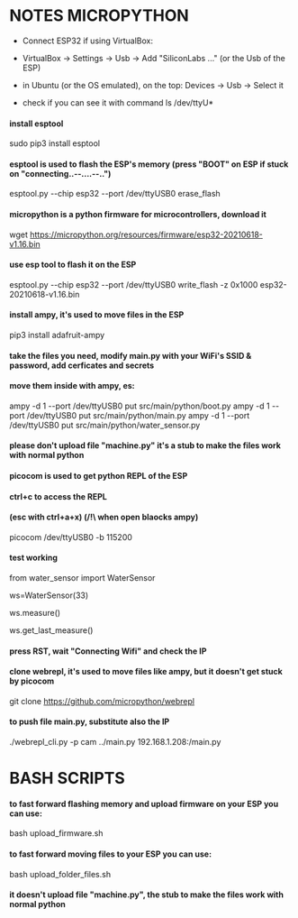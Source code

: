 # NOTES MICROPYTHON
- Connect ESP32
if using VirtualBox:
- VirtualBox -> Settings -> Usb -> Add "SiliconLabs ..." (or the Usb of the ESP)
- in Ubuntu (or the OS emulated), on the top: Devices -> Usb -> Select it

- check if you can see it with command
ls /dev/ttyU*
#### install esptool
sudo pip3 install esptool
#### esptool is used to flash the ESP's memory (press "BOOT" on ESP if stuck on "connecting..--....--..")
esptool.py --chip esp32 --port /dev/ttyUSB0 erase_flash
#### micropython is a python firmware for microcontrollers, download it 
wget https://micropython.org/resources/firmware/esp32-20210618-v1.16.bin
#### use esp tool to flash it on the ESP
esptool.py --chip esp32 --port /dev/ttyUSB0 write_flash -z 0x1000 esp32-20210618-v1.16.bin 


#### install ampy, it's used to move files in the ESP
pip3 install adafruit-ampy
#### take the files you need, modify main.py with your WiFi's SSID & password, add cerficates and secrets
#### move them inside with ampy, es:
ampy -d 1 --port /dev/ttyUSB0 put src/main/python/boot.py
ampy -d 1 --port /dev/ttyUSB0 put src/main/python/main.py
ampy -d 1 --port /dev/ttyUSB0 put src/main/python/water_sensor.py
#### __please don't upload file "machine.py" it's a stub to make the files work with normal python__

#### picocom is used to get python REPL of the  ESP 
#### ctrl+c to access the REPL
#### (esc with ctrl+a+x) (/!\ when open blaocks ampy) 
picocom /dev/ttyUSB0 -b 115200

#### test working 
from water_sensor import WaterSensor

ws=WaterSensor(33)

ws.measure()

ws.get_last_measure()

#### press RST, wait "Connecting Wifi" and check the IP

#### clone webrepl, it's used to move files like ampy, but it doesn't get stuck by picocom
git clone https://github.com/micropython/webrepl
#### to push file main.py, substitute also the IP
./webrepl_cli.py -p cam ../main.py 192.168.1.208:/main.py

# BASH SCRIPTS
#### to fast forward flashing memory and upload firmware on your ESP you can use:
bash upload_firmware.sh
#### to fast forward moving files to your ESP you can use:
bash upload_folder_files.sh 
#### it doesn't upload file "machine.py", the stub to make the files work with normal python

